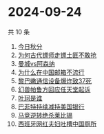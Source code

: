 # 2024-09-24

共 10 条

<!-- BEGIN ZHIHUSEARCH -->
<!-- 最后更新时间 Tue Sep 24 2024 07:10:55 GMT+0800 (China Standard Time) -->
1. [今日秋分](https://www.zhihu.com/search?q=今日秋分)
1. [为何古代镖师走镖土匪不敢抢](https://www.zhihu.com/search?q=为何古代镖师走镖土匪不敢抢)
1. [曼城vs阿森纳](https://www.zhihu.com/search?q=曼城vs阿森纳)
1. [为什么在中国邮箱不流行](https://www.zhihu.com/search?q=为什么在中国邮箱不流行)
1. [黎巴嫩通信设备爆炸致37死](https://www.zhihu.com/search?q=黎巴嫩通信设备爆炸致37死)
1. [幻兽帕鲁方回应任天堂起诉](https://www.zhihu.com/search?q=幻兽帕鲁方回应任天堂起诉)
1. [叶珂是谁](https://www.zhihu.com/search?q=叶珂是谁)
1. [巴菲特持续减持美国银行](https://www.zhihu.com/search?q=巴菲特持续减持美国银行)
1. [马竞逆转绝杀莱比锡](https://www.zhihu.com/search?q=马竞逆转绝杀莱比锡)
1. [西班牙网红夫妇吐槽中国厕所](https://www.zhihu.com/search?q=西班牙网红夫妇吐槽中国厕所)
<!-- END ZHIHUSEARCH -->

